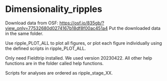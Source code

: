 # Dimensionality_ripples

Download data from OSF: https://osf.io/835gb/?view_only=77532680d0274167b18df8f00ac451a4 
Put the downloaded data in the same folder.

Use ripple_PLOT_ALL to plot all figures, or plot each figure individually using the defined scripts in ripple_PLOT_ALL.

Only need Fieldtrip installed. We used version 20230422. All other help functions are in the folder called help functions.

Scripts for analyses are ordered as ripple_stage_XX. 



